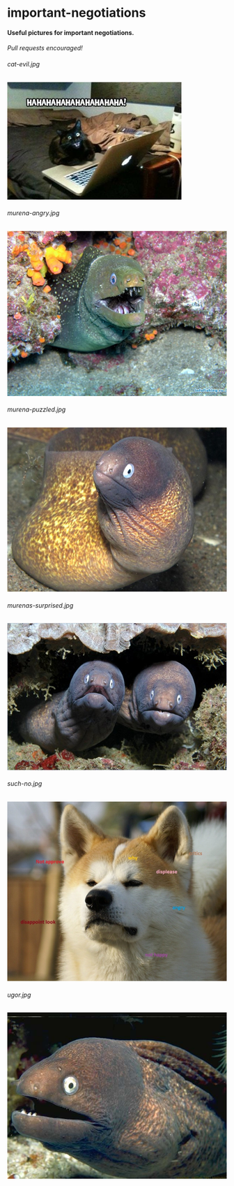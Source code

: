 # important-negotiations
#### Useful pictures for important negotiations.

*Pull requests encouraged!*

###### cat-evil.jpg
![](/cat-evil.jpg?raw=true "cat-evil.jpg")

###### murena-angry.jpg
![](/murena-angry.jpg?raw=true "murena-angry.jpg")

###### murena-puzzled.jpg
![](/murena-puzzled.jpg?raw=true "murena-puzzled.jpg")

###### murenas-surprised.jpg
![](/murenas-surprised.jpg?raw=true "murenas-surprised.jpg")

###### such-no.jpg
![](/such-no.jpg?raw=true "such-no.jpg")

###### ugor.jpg
![](/ugor.jpg?raw=true "ugor.jpg")
